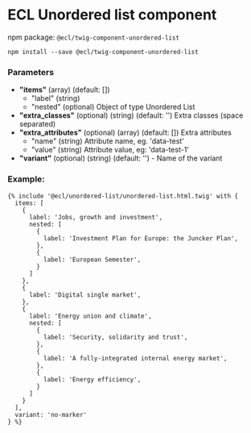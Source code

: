 # ECL Unordered list component

npm package: `@ecl/twig-component-unordered-list`

```shell
npm install --save @ecl/twig-component-unordered-list
```

### Parameters

- **"items"** (array) (default: [])
  - "label" (string)
  - "nested" (optional) Object of type Unordered List
- **"extra_classes"** (optional) (string) (default: '') Extra classes (space separated)
- **"extra_attributes"** (optional) (array) (default: []) Extra attributes
  - "name" (string) Attribute name, eg. 'data-test'
  - "value" (string) Attribute value, eg: 'data-test-1'
- **"variant"** (optional) (string) (default: '') - Name of the variant

### Example:

<!-- prettier-ignore -->
```twig
{% include '@ecl/unordered-list/unordered-list.html.twig' with { 
  items: [ 
    { 
      label: 'Jobs, growth and investment', 
      nested: [ 
        { 
          label: 'Investment Plan for Europe: the Juncker Plan', 
        }, 
        { 
          label: 'European Semester', 
        } 
      ] 
    }, 
    { 
      label: 'Digital single market', 
    }, 
    { 
      label: 'Energy union and climate', 
      nested: [ 
        { 
          label: 'Security, solidarity and trust', 
        }, 
        { 
          label: 'A fully-integrated internal energy market', 
        }, 
        { 
          label: 'Energy efficiency', 
        } 
      ] 
    } 
  ],
  variant: 'no-marker' 
} %}
```
